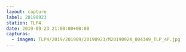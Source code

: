 ```yaml
---
layout: capture
label: 20190923
station: TLP4
date: 2019-09-23 21:00:00+00:00
capturas:
  - imagem: TLP4/2019/201909/20190923/M20190924_004349_TLP_4P.jpg
---
```

